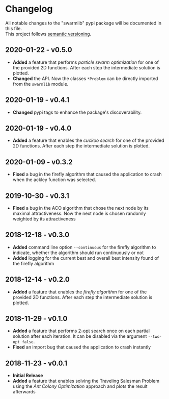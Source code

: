 # Changelog
All notable changes to the "swarmlib" pypi package will be documented in this file.  
This project follows [semantic versioning](https://semver.org/).

## 2020-01-22 - v0.5.0
* **Added** a feature that performs _particle swarm optimization_ for one of the provided 2D functions. After each step the intermediate solution is plotted.
* **Changed** the API. Now the classes `*Problem` can be directly imported from the `swarmlib` module.

## 2020-01-19 - v0.4.1
* **Changed** pypi tags to enhance the package's discoverability.

## 2020-01-19 - v0.4.0
* **Added** a feature that enables the _cuckoo search_ for one of the provided 2D functions. After each step the intermediate solution is plotted.

## 2020-01-09 - v0.3.2
* **Fixed** a bug in the firefly algorithm that caused the application to crash when the ackley function was selected.

## 2019-10-30 - v0.3.1
* **Fixed** a bug in the ACO algorithm that chose the next node by its maximal attractiveness. Now the next node is chosen randomly weighted by its attractiveness

## 2018-12-18 - v0.3.0
* **Added** command line option `--continuous` for the firefly algorithm to indicate, whether the algorithm should run continuously or not
* **Added** logging for the current best and overall best intensity found of the firefly algorithm

## 2018-12-14 - v0.2.0
* **Added** a feature that enables the _firefly algorithm_ for one of the provided 2D functions. After each step the intermediate solution is plotted.

## 2018-11-29 - v0.1.0
* **Added** a feature that performs [2-opt](https://en.wikipedia.org/wiki/2-opt) search once on each partial solution after each iteration. It can be disabled via the argument `--two-opt false`.
* **Fixed** an import bug that caused the application to crash instantly

## 2018-11-23 - v0.0.1
* **Initial Release**
* **Added** a feature that enables solving the Traveling Salesman Problem using the _Ant Colony Optimization_ approach and plots the result afterwards
